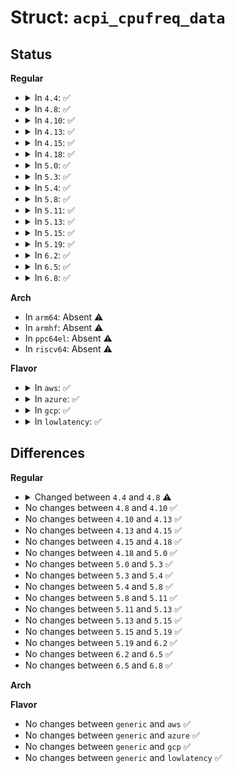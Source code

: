 # Struct: <code>acpi_cpufreq_data</code>

## Status
<b>Regular</b>
<ul>
<li>
<details>
<summary>In <code>4.4</code>: ✅</summary>

```c
struct acpi_cpufreq_data {
    struct cpufreq_frequency_table *freq_table;
    unsigned int resume;
    unsigned int cpu_feature;
    unsigned int acpi_perf_cpu;
    cpumask_var_t freqdomain_cpus;
};
```
</details>
</li>
<li>
<details>
<summary>In <code>4.8</code>: ✅</summary>

```c
struct acpi_cpufreq_data {
    unsigned int resume;
    unsigned int cpu_feature;
    unsigned int acpi_perf_cpu;
    cpumask_var_t freqdomain_cpus;
    void (*cpu_freq_write)(struct acpi_pct_register *, u32);
    u32 (*cpu_freq_read)(struct acpi_pct_register *);
};
```
</details>
</li>
<li>
<details>
<summary>In <code>4.10</code>: ✅</summary>

```c
struct acpi_cpufreq_data {
    unsigned int resume;
    unsigned int cpu_feature;
    unsigned int acpi_perf_cpu;
    cpumask_var_t freqdomain_cpus;
    void (*cpu_freq_write)(struct acpi_pct_register *, u32);
    u32 (*cpu_freq_read)(struct acpi_pct_register *);
};
```
</details>
</li>
<li>
<details>
<summary>In <code>4.13</code>: ✅</summary>

```c
struct acpi_cpufreq_data {
    unsigned int resume;
    unsigned int cpu_feature;
    unsigned int acpi_perf_cpu;
    cpumask_var_t freqdomain_cpus;
    void (*cpu_freq_write)(struct acpi_pct_register *, u32);
    u32 (*cpu_freq_read)(struct acpi_pct_register *);
};
```
</details>
</li>
<li>
<details>
<summary>In <code>4.15</code>: ✅</summary>

```c
struct acpi_cpufreq_data {
    unsigned int resume;
    unsigned int cpu_feature;
    unsigned int acpi_perf_cpu;
    cpumask_var_t freqdomain_cpus;
    void (*cpu_freq_write)(struct acpi_pct_register *, u32);
    u32 (*cpu_freq_read)(struct acpi_pct_register *);
};
```
</details>
</li>
<li>
<details>
<summary>In <code>4.18</code>: ✅</summary>

```c
struct acpi_cpufreq_data {
    unsigned int resume;
    unsigned int cpu_feature;
    unsigned int acpi_perf_cpu;
    cpumask_var_t freqdomain_cpus;
    void (*cpu_freq_write)(struct acpi_pct_register *, u32);
    u32 (*cpu_freq_read)(struct acpi_pct_register *);
};
```
</details>
</li>
<li>
<details>
<summary>In <code>5.0</code>: ✅</summary>

```c
struct acpi_cpufreq_data {
    unsigned int resume;
    unsigned int cpu_feature;
    unsigned int acpi_perf_cpu;
    cpumask_var_t freqdomain_cpus;
    void (*cpu_freq_write)(struct acpi_pct_register *, u32);
    u32 (*cpu_freq_read)(struct acpi_pct_register *);
};
```
</details>
</li>
<li>
<details>
<summary>In <code>5.3</code>: ✅</summary>

```c
struct acpi_cpufreq_data {
    unsigned int resume;
    unsigned int cpu_feature;
    unsigned int acpi_perf_cpu;
    cpumask_var_t freqdomain_cpus;
    void (*cpu_freq_write)(struct acpi_pct_register *, u32);
    u32 (*cpu_freq_read)(struct acpi_pct_register *);
};
```
</details>
</li>
<li>
<details>
<summary>In <code>5.4</code>: ✅</summary>

```c
struct acpi_cpufreq_data {
    unsigned int resume;
    unsigned int cpu_feature;
    unsigned int acpi_perf_cpu;
    cpumask_var_t freqdomain_cpus;
    void (*cpu_freq_write)(struct acpi_pct_register *, u32);
    u32 (*cpu_freq_read)(struct acpi_pct_register *);
};
```
</details>
</li>
<li>
<details>
<summary>In <code>5.8</code>: ✅</summary>

```c
struct acpi_cpufreq_data {
    unsigned int resume;
    unsigned int cpu_feature;
    unsigned int acpi_perf_cpu;
    cpumask_var_t freqdomain_cpus;
    void (*cpu_freq_write)(struct acpi_pct_register *, u32);
    u32 (*cpu_freq_read)(struct acpi_pct_register *);
};
```
</details>
</li>
<li>
<details>
<summary>In <code>5.11</code>: ✅</summary>

```c
struct acpi_cpufreq_data {
    unsigned int resume;
    unsigned int cpu_feature;
    unsigned int acpi_perf_cpu;
    cpumask_var_t freqdomain_cpus;
    void (*cpu_freq_write)(struct acpi_pct_register *, u32);
    u32 (*cpu_freq_read)(struct acpi_pct_register *);
};
```
</details>
</li>
<li>
<details>
<summary>In <code>5.13</code>: ✅</summary>

```c
struct acpi_cpufreq_data {
    unsigned int resume;
    unsigned int cpu_feature;
    unsigned int acpi_perf_cpu;
    cpumask_var_t freqdomain_cpus;
    void (*cpu_freq_write)(struct acpi_pct_register *, u32);
    u32 (*cpu_freq_read)(struct acpi_pct_register *);
};
```
</details>
</li>
<li>
<details>
<summary>In <code>5.15</code>: ✅</summary>

```c
struct acpi_cpufreq_data {
    unsigned int resume;
    unsigned int cpu_feature;
    unsigned int acpi_perf_cpu;
    cpumask_var_t freqdomain_cpus;
    void (*cpu_freq_write)(struct acpi_pct_register *, u32);
    u32 (*cpu_freq_read)(struct acpi_pct_register *);
};
```
</details>
</li>
<li>
<details>
<summary>In <code>5.19</code>: ✅</summary>

```c
struct acpi_cpufreq_data {
    unsigned int resume;
    unsigned int cpu_feature;
    unsigned int acpi_perf_cpu;
    cpumask_var_t freqdomain_cpus;
    void (*cpu_freq_write)(struct acpi_pct_register *, u32);
    u32 (*cpu_freq_read)(struct acpi_pct_register *);
};
```
</details>
</li>
<li>
<details>
<summary>In <code>6.2</code>: ✅</summary>

```c
struct acpi_cpufreq_data {
    unsigned int resume;
    unsigned int cpu_feature;
    unsigned int acpi_perf_cpu;
    cpumask_var_t freqdomain_cpus;
    void (*cpu_freq_write)(struct acpi_pct_register *, u32);
    u32 (*cpu_freq_read)(struct acpi_pct_register *);
};
```
</details>
</li>
<li>
<details>
<summary>In <code>6.5</code>: ✅</summary>

```c
struct acpi_cpufreq_data {
    unsigned int resume;
    unsigned int cpu_feature;
    unsigned int acpi_perf_cpu;
    cpumask_var_t freqdomain_cpus;
    void (*cpu_freq_write)(struct acpi_pct_register *, u32);
    u32 (*cpu_freq_read)(struct acpi_pct_register *);
};
```
</details>
</li>
<li>
<details>
<summary>In <code>6.8</code>: ✅</summary>

```c
struct acpi_cpufreq_data {
    unsigned int resume;
    unsigned int cpu_feature;
    unsigned int acpi_perf_cpu;
    cpumask_var_t freqdomain_cpus;
    void (*cpu_freq_write)(struct acpi_pct_register *, u32);
    u32 (*cpu_freq_read)(struct acpi_pct_register *);
};
```
</details>
</li>
</ul>
<b>Arch</b>
<ul>
<li>
In <code>arm64</code>: Absent ⚠️
</li>
<li>
In <code>armhf</code>: Absent ⚠️
</li>
<li>
In <code>ppc64el</code>: Absent ⚠️
</li>
<li>
In <code>riscv64</code>: Absent ⚠️
</li>
</ul>
<b>Flavor</b>
<ul>
<li>
<details>
<summary>In <code>aws</code>: ✅</summary>

```c
struct acpi_cpufreq_data {
    unsigned int resume;
    unsigned int cpu_feature;
    unsigned int acpi_perf_cpu;
    cpumask_var_t freqdomain_cpus;
    void (*cpu_freq_write)(struct acpi_pct_register *, u32);
    u32 (*cpu_freq_read)(struct acpi_pct_register *);
};
```
</details>
</li>
<li>
<details>
<summary>In <code>azure</code>: ✅</summary>

```c
struct acpi_cpufreq_data {
    unsigned int resume;
    unsigned int cpu_feature;
    unsigned int acpi_perf_cpu;
    cpumask_var_t freqdomain_cpus;
    void (*cpu_freq_write)(struct acpi_pct_register *, u32);
    u32 (*cpu_freq_read)(struct acpi_pct_register *);
};
```
</details>
</li>
<li>
<details>
<summary>In <code>gcp</code>: ✅</summary>

```c
struct acpi_cpufreq_data {
    unsigned int resume;
    unsigned int cpu_feature;
    unsigned int acpi_perf_cpu;
    cpumask_var_t freqdomain_cpus;
    void (*cpu_freq_write)(struct acpi_pct_register *, u32);
    u32 (*cpu_freq_read)(struct acpi_pct_register *);
};
```
</details>
</li>
<li>
<details>
<summary>In <code>lowlatency</code>: ✅</summary>

```c
struct acpi_cpufreq_data {
    unsigned int resume;
    unsigned int cpu_feature;
    unsigned int acpi_perf_cpu;
    cpumask_var_t freqdomain_cpus;
    void (*cpu_freq_write)(struct acpi_pct_register *, u32);
    u32 (*cpu_freq_read)(struct acpi_pct_register *);
};
```
</details>
</li>
</ul>

## Differences
<b>Regular</b>
<ul>
<li>
<details>
<summary>Changed between <code>4.4</code> and <code>4.8</code> ⚠️</summary>
<ul>
<li>
<b>Field added. </b>
<code>void (*cpu_freq_write)(struct acpi_pct_register *, u32)</code>
</li>
<li>
<b>Field added. </b>
<code>u32 (*cpu_freq_read)(struct acpi_pct_register *)</code>
</li>
<li>
<b>Field removed. </b>
<code>struct cpufreq_frequency_table *freq_table</code>
</li>
</ul>
</details>
</li>
<li>
No changes between <code>4.8</code> and <code>4.10</code> ✅
</li>
<li>
No changes between <code>4.10</code> and <code>4.13</code> ✅
</li>
<li>
No changes between <code>4.13</code> and <code>4.15</code> ✅
</li>
<li>
No changes between <code>4.15</code> and <code>4.18</code> ✅
</li>
<li>
No changes between <code>4.18</code> and <code>5.0</code> ✅
</li>
<li>
No changes between <code>5.0</code> and <code>5.3</code> ✅
</li>
<li>
No changes between <code>5.3</code> and <code>5.4</code> ✅
</li>
<li>
No changes between <code>5.4</code> and <code>5.8</code> ✅
</li>
<li>
No changes between <code>5.8</code> and <code>5.11</code> ✅
</li>
<li>
No changes between <code>5.11</code> and <code>5.13</code> ✅
</li>
<li>
No changes between <code>5.13</code> and <code>5.15</code> ✅
</li>
<li>
No changes between <code>5.15</code> and <code>5.19</code> ✅
</li>
<li>
No changes between <code>5.19</code> and <code>6.2</code> ✅
</li>
<li>
No changes between <code>6.2</code> and <code>6.5</code> ✅
</li>
<li>
No changes between <code>6.5</code> and <code>6.8</code> ✅
</li>
</ul>
<b>Arch</b>
<ul>
</ul>
<b>Flavor</b>
<ul>
<li>
No changes between <code>generic</code> and <code>aws</code> ✅
</li>
<li>
No changes between <code>generic</code> and <code>azure</code> ✅
</li>
<li>
No changes between <code>generic</code> and <code>gcp</code> ✅
</li>
<li>
No changes between <code>generic</code> and <code>lowlatency</code> ✅
</li>
</ul>
